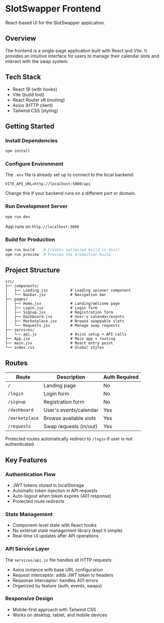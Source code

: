 # SlotSwapper Frontend

React-based UI for the SlotSwapper application.

## Overview

The frontend is a single-page application built with React and Vite. It provides an intuitive interface for users to manage their calendar slots and interact with the swap system.

## Tech Stack

- React 18 (with hooks)
- Vite (build tool)
- React Router v6 (routing)
- Axios (HTTP client)
- Tailwind CSS (styling)

## Getting Started

### Install Dependencies

```bash
npm install
```

### Configure Environment

The `.env` file is already set up to connect to the local backend:

```
VITE_API_URL=http://localhost:5000/api
```

Change this if your backend runs on a different port or domain.

### Run Development Server

```bash
npm run dev
```

App runs on `http://localhost:3000`

### Build for Production

```bash
npm run build    # Creates optimized build in dist/
npm run preview  # Preview the production build
```

## Project Structure

```
src/
├── components/
│   ├── Loading.jsx          # Loading spinner component
│   └── Navbar.jsx           # Navigation bar
├── pages/
│   ├── Home.jsx             # Landing/welcome page
│   ├── Login.jsx            # Login form
│   ├── Signup.jsx           # Registration form
│   ├── Dashboard.jsx        # User's calendar/events
│   ├── Marketplace.jsx      # Browse swappable slots
│   └── Requests.jsx         # Manage swap requests
├── services/
│   └── api.js               # Axios setup + API calls
├── App.jsx                  # Main app + routing
├── main.jsx                 # React entry point
└── index.css                # Global styles
```

## Routes

| Route | Description | Auth Required |
|-------|-------------|---------------|
| `/` | Landing page | No |
| `/login` | Login form | No |
| `/signup` | Registration form | No |
| `/dashboard` | User's events/calendar | Yes |
| `/marketplace` | Browse available slots | Yes |
| `/requests` | Swap requests (in/out) | Yes |

Protected routes automatically redirect to `/login` if user is not authenticated.

## Key Features

### Authentication Flow
- JWT tokens stored in localStorage
- Automatic token injection in API requests
- Auto-logout when token expires (401 response)
- Protected route redirects

### State Management
- Component-level state with React hooks
- No external state management library (kept it simple)
- Real-time UI updates after API operations

### API Service Layer
The `services/api.js` file handles all HTTP requests:
- Axios instance with base URL configuration
- Request interceptor: adds JWT token to headers
- Response interceptor: handles 401 errors
- Organized by feature (auth, events, swaps)

### Responsive Design
- Mobile-first approach with Tailwind CSS
- Works on desktop, tablet, and mobile devices
